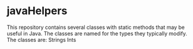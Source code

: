 # javaHelpers
This repository contains several classes with static methods that may be useful in Java.  The classes are named for the types they typically modify. The classes are:
  Strings
  Ints
